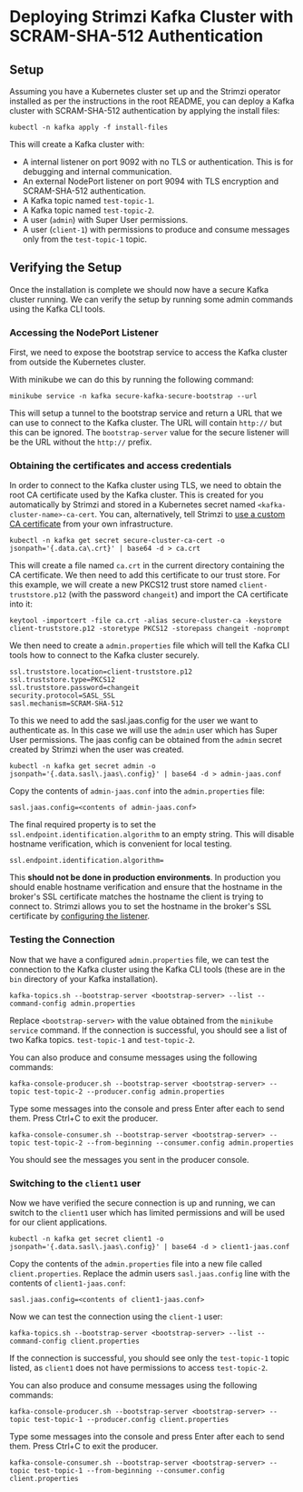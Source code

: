 # Deploying Strimzi Kafka Cluster with SCRAM-SHA-512 Authentication

## Setup

Assuming you have a Kubernetes cluster set up and the Strimzi operator installed as per the instructions in the root README, you can deploy a Kafka cluster with SCRAM-SHA-512 authentication by applying the install files:

```shell
kubectl -n kafka apply -f install-files
```

This will create a Kafka cluster with:
- A internal listener on port 9092 with no TLS or authentication. This is for debugging and internal communication.
- An external NodePort listener on port 9094 with TLS encryption and SCRAM-SHA-512 authentication.
- A Kafka topic named `test-topic-1`.
- A Kafka topic named `test-topic-2`.
- A user (`admin`) with Super User permissions.
- A user (`client-1`) with permissions to produce and consume messages only from the `test-topic-1` topic.

## Verifying the Setup

Once the installation is complete we should now have a secure Kafka cluster running.
We can verify the setup by running some admin commands using the Kafka CLI tools. 

### Accessing the NodePort Listener

First, we need to expose the bootstrap service to access the Kafka cluster from outside the Kubernetes cluster. 

With minikube we can do this by running the following command:

```shell
minikube service -n kafka secure-kafka-secure-bootstrap --url
```
This will setup a tunnel to the bootstrap service and return a URL that we can use to connect to the Kafka cluster. 
The URL will contain `http://` but this can be ignored. 
The `bootstrap-server` value for the secure listener will be the URL without the `http://` prefix.

### Obtaining the certificates and access credentials

In order to connect to the Kafka cluster using TLS, we need to obtain the root CA certificate used by the Kafka cluster.
This is created for you automatically by Strimzi and stored in a Kubernetes secret named `<kafka-cluster-name>-ca-cert`.
You can, alternatively, tell Strimzi to [use a custom CA certificate](https://strimzi.io/docs/operators/latest/deploying#installing-your-own-ca-certificates-str) from your own infrastructure.

```shell
kubectl -n kafka get secret secure-cluster-ca-cert -o jsonpath='{.data.ca\.crt}' | base64 -d > ca.crt
```

This will create a file named `ca.crt` in the current directory containing the CA certificate.
We then need to add this certificate to our trust store. 
For this example, we will create a new PKCS12 trust store named `client-truststore.p12` (with the password `changeit`) and import the CA certificate into it:

```shell
keytool -importcert -file ca.crt -alias secure-cluster-ca -keystore client-truststore.p12 -storetype PKCS12 -storepass changeit -noprompt
```

We then need to create a `admin.properties` file which will tell the Kafka CLI tools how to connect to the Kafka cluster securely.

```properties
ssl.truststore.location=client-truststore.p12
ssl.truststore.type=PKCS12
ssl.truststore.password=changeit
security.protocol=SASL_SSL
sasl.mechanism=SCRAM-SHA-512
```
To this we need to add the sasl.jaas.config for the user we want to authenticate as.
In this case we will use the `admin` user which has Super User permissions.
The jaas config can be obtained from the `admin` secret created by Strimzi when the user was created.

```shell
kubectl -n kafka get secret admin -o jsonpath='{.data.sasl\.jaas\.config}' | base64 -d > admin-jaas.conf
```

Copy the contents of `admin-jaas.conf` into the `admin.properties` file:

```properties
sasl.jaas.config=<contents of admin-jaas.conf>
```

The final required property is to set the `ssl.endpoint.identification.algorithm` to an empty string. 
This will disable hostname verification, which is convenient for local testing. 

```properties
ssl.endpoint.identification.algorithm=
```

This **should not be done in production environments**. 
In production you should enable hostname verification and ensure that the hostname in the broker's SSL certificate matches the hostname the client is trying to connect to.
Strimzi allows you to set the hostname in the broker's SSL certificate by [configuring the listener](https://strimzi.io/docs/operators/latest/configuring#type-GenericKafkaListenerConfigurationBroker-reference).

### Testing the Connection

Now that we have a configured `admin.properties` file, we can test the connection to the Kafka cluster using the Kafka CLI tools (these are in the `bin` directory of your Kafka installation).

```shell
kafka-topics.sh --bootstrap-server <bootstrap-server> --list --command-config admin.properties
```

Replace `<bootstrap-server>` with the value obtained from the `minikube service` command. If the connection is successful, you should see a list of two Kafka topics. `test-topic-1` and `test-topic-2`.

You can also produce and consume messages using the following commands:

```shell
kafka-console-producer.sh --bootstrap-server <bootstrap-server> --topic test-topic-2 --producer.config admin.properties
```
Type some messages into the console and press Enter after each to send them.
Press Ctrl+C to exit the producer.

```shell
kafka-console-consumer.sh --bootstrap-server <bootstrap-server> --topic test-topic-2 --from-beginning --consumer.config admin.properties
```
You should see the messages you sent in the producer console.

### Switching to the `client1` user

Now we have verified the secure connection is up and running, we can switch to the `client1` user which has limited permissions and will be used for our client applications.

```shell
kubectl -n kafka get secret client1 -o jsonpath='{.data.sasl\.jaas\.config}' | base64 -d > client1-jaas.conf
```

Copy the contents of the `admin.properties` file into a new file called `client.properties`. 
Replace the admin users `sasl.jaas.config` line with the contents of `client1-jaas.conf`:

```properties
sasl.jaas.config=<contents of client1-jaas.conf>
```

Now we can test the connection using the `client-1` user:

```shell
kafka-topics.sh --bootstrap-server <bootstrap-server> --list --command-config client.properties
```

If the connection is successful, you should see only the `test-topic-1` topic listed, as `client1` does not have permissions to access `test-topic-2`.

You can also produce and consume messages using the following commands:

```shell
kafka-console-producer.sh --bootstrap-server <bootstrap-server> --topic test-topic-1 --producer.config client.properties
```
Type some messages into the console and press Enter after each to send them.
Press Ctrl+C to exit the producer.  

```shell
kafka-console-consumer.sh --bootstrap-server <bootstrap-server> --topic test-topic-1 --from-beginning --consumer.config client.properties